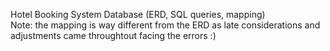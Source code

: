 Hotel Booking System Database (ERD, SQL queries, mapping)
<br>
Note: the mapping is way different from the ERD as late considerations and adjustments came throughtout facing the errors :)
